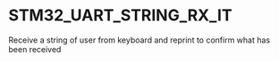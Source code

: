 # STM32_UART_STRING_RX_IT

Receive a string of user from keyboard and reprint to confirm what has been received  

